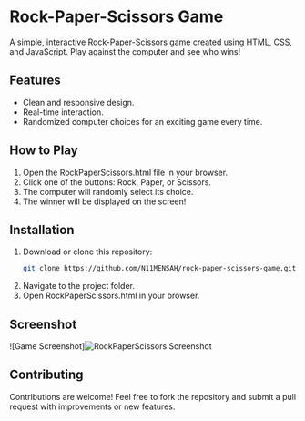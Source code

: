 # Rock-Paper-Scissors Game

A simple, interactive Rock-Paper-Scissors game created using HTML, CSS, and JavaScript. Play against the computer and see who wins!

## Features
- Clean and responsive design.
- Real-time interaction.
- Randomized computer choices for an exciting game every time.

## How to Play
1. Open the RockPaperScissors.html file in your browser.
2. Click one of the buttons: Rock, Paper, or Scissors.
3. The computer will randomly select its choice.
4. The winner will be displayed on the screen!

## Installation
1. Download or clone this repository:
   ```bash
   git clone https://github.com/N11MENSAH/rock-paper-scissors-game.git
   ```
2. Navigate to the project folder.
3. Open RockPaperScissors.html in your browser.

## Screenshot
![Game Screenshot]![RockPaperScissors Screenshot](https://github.com/user-attachments/assets/c3cf8514-ecb4-4bfd-8ec1-f184b69c76c9)

## Contributing
Contributions are welcome! Feel free to fork the repository and submit a pull request with improvements or new features.
